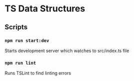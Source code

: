 # TS Data Structures

## Scripts

### `npm run start:dev`
Starts development server which watches to src/index.ts file

### `npm run lint`
Runs TSLint to find linting errors